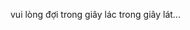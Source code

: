 <!DOCTYPE html>
<html>
  <head>
    <title>LOADING.....</title>
    
  </head>
  <body>
    <p>vui lòng đợi trong giây lác trong giây lát...</p>
    <script>
      window.location.href = "trangchu.html";
    </script>
  </body>
</html>
